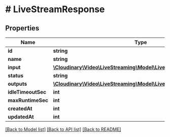 # # LiveStreamResponse

## Properties

| Name        | Type          | Description   | Notes         |
|------------ | ------------- | ------------- | ------------- |
| **id** | **string** |  | |
| **name** | **string** |  | |
| **input** | [**\Cloudinary\Video\LiveStreaming\Model\LiveStreamInputResponse**](LiveStreamInputResponse.md) |  | |
| **status** | **string** |  | |
| **outputs** | [**\Cloudinary\Video\LiveStreaming\Model\LiveStreamOutputResponse[]**](LiveStreamOutputResponse.md) |  | |
| **idleTimeoutSec** | **int** |  | |
| **maxRuntimeSec** | **int** |  | |
| **createdAt** | **int** |  | |
| **updatedAt** | **int** |  | |

[[Back to Model list]](../../README.md#models)
[[Back to API list]](../../README.md#api-endpoints)
[[Back to README]](../../README.md)
